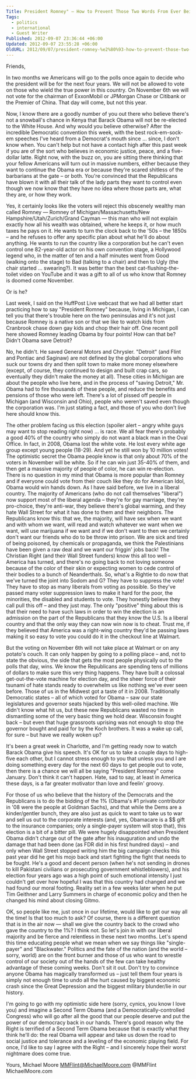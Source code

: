 ```yaml
---
Title: President Romney" – How to Prevent Those Two Words From Ever Being Spoken …a letter from Michael Moore
Tags:
  - politics
  - international
  - Guest Writer
Published: 2012-09-07 23:36:44 +06:00
Updated: 2012-09-07 23:55:28 +06:00
OldURL: 2012/09/07/president-romney-%e2%80%93-how-to-prevent-those-two-words-from-ever-being-spoken-a-letter-from-michael-moore/
---
```


Friends,

In two months we Americans will go to the polls once again to decide who the president will be for the next four years. We will not be allowed to vote on those who wield the true power in this country. On November 6th we will not vote for the chairman of ExxonMobil or JPMorgan Chase or Citibank or the Premier of China. That day will come, but not this year.

Now, I know there are a goodly number of you out there who believe there's not a snowball's chance in Kenya that Barack Obama will not be re-elected to the White House. And why would you believe otherwise? After the incredible Democratic convention this week, with the best rock-em-sock-em speeches I've heard from a Democrat's mouth since … since, I don't know when. You can't help but not have a contact high after this past week if you are of the sort who believes in economic justice, peace, and a five-dollar latte. Right now, with the buzz on, you are sitting there thinking that your fellow Americans will turn out in massive numbers, either because they want to continue the Obama era or because they're scared shitless of the barbarians at the gate – or both. You're convinced that the Republicans have blown it with all their talk of the lady parts they want to control even though we now know that they have no idea where those parts are, what they are, or how they work.

Yes, it certainly looks like the voters will reject this obscenely wealthy man called Romney — Romney of Michigan/Massachusetts/New Hampshire/Utah/Zurich/Grand Cayman — this man who will not explain exactly how all his wealth was obtained, where he keeps it, or how much taxes he pays on it. He wants to turn the clock back to the '50s – the 1850s – and he refuses to offer any specific plan about what he'll do about anything. He wants to run the country like a corporation but he can't even control one 82-year-old actor on his own convention stage, a Hollywood legend who, in the matter of ten and a half minutes went from Good (walking onto the stage) to Bad (talking to a chair) and then to Ugly (the chair started … swearing?). It was better than the best cat-flushing-the-toilet video on YouTube and it was a gift to all of us who know that Romney is doomed come November.

Or is he?

Last week, I said on the HuffPost Live webcast that we had all better start practicing how to say "President Romney" because, living in Michigan, I can tell you that there's trouble here on the two peninsulas and it's not just because Romney is a native son or that we like to watch kids from Cranbrook chase down gay kids and chop their hair off. One recent poll here showed Romney leading Obama by four points! How can that be? Didn't Obama save Detroit?

No, he didn't. He saved General Motors and Chrysler. "Detroit" (and Flint and Pontiac and Saginaw) are not defined by the global corporations who suck our towns dry and then split town to make more money elsewhere (except, of course, they continued to design and built crap cars, so eventually they didn't make the money at all). These cities in Michigan are about the people who live here, and in the process of "saving Detroit," Mr. Obama had to fire thousands of these people, and reduce the benefits and pensions of those who were left. There's a lot of pissed off people in Michigan (and Wisconsin and Ohio), people who weren't saved even though the corporation was. I'm just stating a fact, and those of you who don't live here should know this.

The other problem facing us this election (spoiler alert – angry white guys may want to stop reading right now) … is race. We all fear there's probably a good 40% of the country who simply do not want a black man in the Oval Office. In fact, in 2008, Obama lost the white vote. He lost every white age group except young people (18-29). And yet he still won by 10 million votes! The optimistic secret the Obama people know is that only about 70% of the voters in November will be white. So if he can win just 35-40% of them, and then get a massive majority of people of color, he can win re-election. There is no question in my mind that Obama is more popular than Romney and if everyone could vote from their couch like they do for American Idol, Obama would win hands down. As I have said before, we live in a liberal country. The majority of Americans (who do not call themselves "liberal") now support most of the liberal agenda – they're for gay marriage, they're pro-choice, they're anti-war, they believe there's global warming, and they hate Wall Street for what it has done to them and their neighbors. The Republicans know this: that we, the majority, will have sex when we want and with whom we want, will read and watch whatever we want when we want, will use marijuana if we want and if we don't want to then we certainly don't want our friends who do to be throw into prison. We are sick and tired of being poisoned, by chemicals or propaganda, we think the Palestinians have been given a raw deal and we want our friggin' jobs back! The Christian Right (and their Wall Street funders) know this all too well – America has turned, and there's no going back to not loving someone because of the color of their skin or expecting women to cede control of their bodies to a bunch of Neanderthals. So, what's a Rightie to do now that we've turned the joint into Sodom and G? They have to suppress the vote! They have to stop as many liberals from voting as possible. So they've passed many voter suppression laws to make it hard for the poor, the minorities, the disabled and students to vote. They honestly believe they call pull this off – and they just may. The only "positive" thing about this is that their need to have such laws in order to win the election is an admission on the part of the Republicans that they know the U.S. Is a liberal country and that the only way they can now win now is to cheat. Trust me, if they believed that America was a right-wing country they'd be passing laws making it so easy to vote you could do it in the checkout line at Walmart.

But the voting on November 6th will not take place at Walmart or on any potato's couch. It can only happen by going to a polling place – and, not to state the obvious, the side that gets the most people physically out to the polls that day, wins. We know the Republicans are spending tens of millions of dollars to make sure this very thing happens. They have built a colossal get-out-the-vote machine for election day, and the sheer force of their tsunami of hate stands ready to overwhelm us like nothing we've ever seen before. Those of us in the Midwest got a taste of it in 2008. Traditionally Democratic states – all of which voted for Obama – saw our state legislatures and governor seats hijacked by this well-oiled machine. We didn't know what hit us, but these new Republicans wasted no time in dismantling some of the very basic thing we hold dear. Wisconsin fought back – but even that huge grassroots uprising was not enough to stop the governor bought and paid for by the Koch brothers. It was a wake up call, for sure – but have we really woken up?

It's been a great week in Charlotte, and I'm getting ready now to watch Barack Obama give his speech. It's OK for us to take a couple days to high-five each other, but I cannot stress enough to you that unless you and I are doing something every day for the next 60 days to get people out to vote, then there is a chance we will all be saying "President Romney" come January. Don't think it can't happen. Hate, sad to say, at least in America these days, is a far greater motivator than love and feelin' groovy.

For those of us who believe that the history of the Democrats and the Republicans is to do the bidding of the 1% (Obama's #1 private contributor in '08 were the people at Goldman Sachs), and that while the Dems are a kinder/gentler bunch, they are also just as quick to want to take us to war and sell us out to the corporate interests (and, yes, Obamacare is a $$ gift to the insurance companies; only a single-payer system will stop that), this election is a bit of a bitter pill. We were hugely disappointed when President Obama didn't charge out of the gate after his inauguration and undo the damage that had been done (as FDR did in his first hundred days) – and only when Wall Street stopped writing him the big campaign checks this past year did he get his mojo back and start fighting the fight that needs to be fought. He's a good and decent person (when he's not sending in drones to kill Pakistani civilians or prosecuting government whistleblowers), and his election four years ago was a high point of such emotional intensity I just couldn't get over how hopeful I was that this country had changed and we had found our moral footing. Reality set in a few weeks later when he put Tim Geithner and Larry Summers in charge of economic policy and then he changed his mind about closing Gitmo.

OK, so people like me, just once in our lifetime, would like to get our way all the time! Is that too much to ask? Of course, there is a different question that is in the air now — shall we give the country back to the crowd who gave the country to the 1%? I think not. So let's join in with our liberal majority and be fierce and relentless in these next two months. Let's spend this time educating people what we mean when we say things like "single-payer" and "Blackwater." Politics and the fate of the nation (and the world – sorry, world) are on the front burner and those of us who want to wrestle control of our society out of the hands of the few can take healthy advantage of these coming weeks. Don't sit it out. Don't try to convince anyone Obama has magically transformed us – just tell them four years is simply not enough time to undo all the hurt caused by biggest economic crash since the Great Depression and the biggest military blunder/lie in our history.

I'm going to go with my optimistic side here (sorry, cynics, you know I love you) and imagine a Second Term Obama (and a Democratically-controlled Congress) who will go after all the good that our people deserve and put the power of our democracy back in our hands. There's good reason why the Right is terrified of a Second Term Obama because that is exactly what they think he'll do: the real Obama will appear and take us down the road to social justice and tolerance and a leveling of the economic playing field. For once, I'd like to say I agree with the Right – and I sincerely hope their worst nightmare does come true.

Yours,
Michael Moore
MMFlint@MichaelMoore.com
@MMFlint
MichaelMoore.com 
